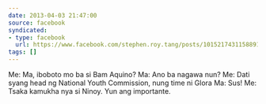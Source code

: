 ```yaml
---
date: 2013-04-03 21:47:00
source: facebook
syndicated:
- type: facebook
  url: https://www.facebook.com/stephen.roy.tang/posts/10152174311588912
tags: []
---
```


Me: Ma, iboboto mo ba si Bam Aquino? Ma: Ano ba nagawa nun? Me: Dati syang head ng National Youth Commission, nung time ni Glora Ma: Sus! Me: Tsaka kamukha nya si Ninoy. Yun ang importante.